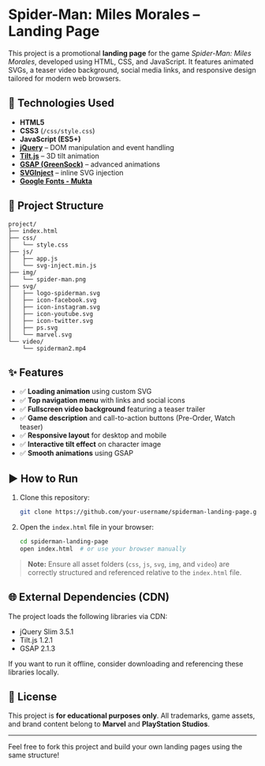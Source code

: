 
# Spider-Man: Miles Morales – Landing Page

This project is a promotional **landing page** for the game _Spider-Man: Miles Morales_, developed using HTML, CSS, and JavaScript. It features animated SVGs, a teaser video background, social media links, and responsive design tailored for modern web browsers.

## 🚀 Technologies Used

- **HTML5**
- **CSS3** (`/css/style.css`)
- **JavaScript (ES5+)**
- **[jQuery](https://jquery.com/)** – DOM manipulation and event handling
- **[Tilt.js](https://gijsroge.github.io/tilt.js/)** – 3D tilt animation
- **[GSAP (GreenSock)](https://greensock.com/gsap/)** – advanced animations
- **[SVGInject](https://github.com/iconfu/svg-inject)** – inline SVG injection
- **[Google Fonts - Mukta](https://fonts.google.com/specimen/Mukta)**

## 📁 Project Structure

```
project/
├── index.html
├── css/
│   └── style.css
├── js/
│   ├── app.js
│   └── svg-inject.min.js
├── img/
│   └── spider-man.png
├── svg/
│   ├── logo-spiderman.svg
│   ├── icon-facebook.svg
│   ├── icon-instagram.svg
│   ├── icon-youtube.svg
│   ├── icon-twitter.svg
│   ├── ps.svg
│   └── marvel.svg
└── video/
    └── spiderman2.mp4
```

## ✨ Features

- ✅ **Loading animation** using custom SVG
- ✅ **Top navigation menu** with links and social icons
- ✅ **Fullscreen video background** featuring a teaser trailer
- ✅ **Game description** and call-to-action buttons (Pre-Order, Watch teaser)
- ✅ **Responsive layout** for desktop and mobile
- ✅ **Interactive tilt effect** on character image
- ✅ **Smooth animations** using GSAP

## ▶️ How to Run

1. Clone this repository:
   ```bash
   git clone https://github.com/your-username/spiderman-landing-page.git
   ```

2. Open the `index.html` file in your browser:
   ```bash
   cd spiderman-landing-page
   open index.html  # or use your browser manually
   ```

> **Note:** Ensure all asset folders (`css`, `js`, `svg`, `img`, and `video`) are correctly structured and referenced relative to the `index.html` file.

## 🌐 External Dependencies (CDN)

The project loads the following libraries via CDN:

- jQuery Slim 3.5.1
- Tilt.js 1.2.1
- GSAP 2.1.3

If you want to run it offline, consider downloading and referencing these libraries locally.

## 📄 License

This project is **for educational purposes only**. All trademarks, game assets, and brand content belong to **Marvel** and **PlayStation Studios**.

---

Feel free to fork this project and build your own landing pages using the same structure!
